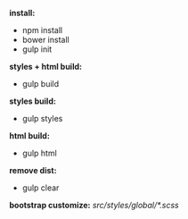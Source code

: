 **install:**
- npm install
- bower install
- gulp init

**styles + html build:**
- gulp build

**styles build:**
- gulp styles

**html build:**
- gulp html

**remove dist:**
- gulp clear

**bootstrap customize:**
_src/styles/global/*.scss_
